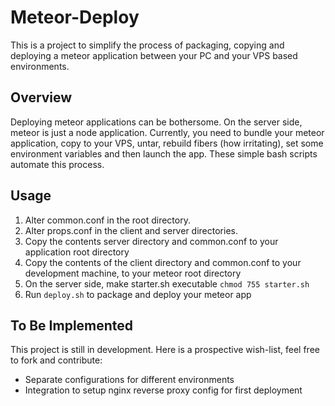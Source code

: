 # Meteor-Deploy

This is a project to simplify the process of packaging, copying and deploying a meteor application between your PC and your VPS based environments.

## Overview

Deploying meteor applications can be bothersome.  On the server side, meteor is just a node application.  Currently, you need to bundle your meteor application, copy to your VPS, untar, rebuild fibers (how irritating), set some environment variables and then launch the app. These simple bash scripts automate this process.


## Usage

1. Alter common.conf in the root directory.
2. Alter props.conf in the client and server directories.
3. Copy the contents server directory and common.conf to your application root directory
4. Copy the contents of the client directory and common.conf to your development machine, to your meteor root directory
5. On the server side, make starter.sh executable `chmod 755 starter.sh`
6. Run `deploy.sh` to package and deploy your meteor app


## To Be Implemented
This project is still in development.  Here is a prospective wish-list, feel free to fork and contribute:

- Separate configurations for different environments
- Integration to setup nginx reverse proxy config for first deployment
